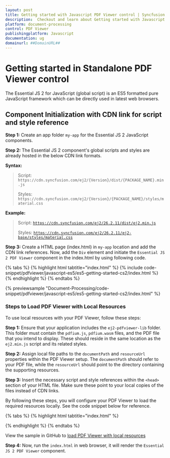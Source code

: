 ```yaml
---
layout: post
title: Getting started with Javascript PDF Viewer control | Syncfusion
description:  Checkout and learn about Getting started with Javascript PDF Viewer control of Syncfusion Essential JS 2 and more details.
platform: document-processing
control: PDF Viewer
publishingplatform: Javascript
documentation: ug
domainurl: ##DomainURL##
---
```


# Getting started in Standalone PDF Viewer control

The Essential JS 2 for JavaScript (global script) is an ES5 formatted pure JavaScript framework which can be directly used in latest web browsers.

## Component Initialization with CDN link for script and style reference

**Step 1:** Create an app folder `my-app` for the Essential JS 2 JavaScript components.

**Step 2:** The Essential JS 2 component's global scripts and styles are already hosted in the below CDN link formats.

**Syntax:**
> Script: `https://cdn.syncfusion.com/ej2/{Version}/dist/{PACKAGE_NAME}.min.js`
>
> Styles: `https://cdn.syncfusion.com/ej2/{Version}/{PACKAGE_NAME}/styles/material.css`

**Example:**
> Script: [`https://cdn.syncfusion.com/ej2/26.2.11/dist/ej2.min.js`](https://cdn.syncfusion.com/ej2/26.2.11/dist/ej2.min.js)
>
> Styles: [`https://cdn.syncfusion.com/ej2/26.2.11/ej2-base/styles/material.css`](https://cdn.syncfusion.com/ej2/26.2.11/ej2-base/styles/material.css)


**Step 3:** Create a HTML page (index.html) in `my-app` location and add the CDN link references. Now, add the `Div` element and initiate the `Essential JS 2 PDF Viewer` component in the index.html by using following code.

{% tabs %}
{% highlight html tabtitle="index.html" %}
{% include code-snippet/pdfviewer/javascript-es5/es5-getting-started-cs2/index.html %}
{% endhighlight %}
{% endtabs %}

{% previewsample "Document-Processing/code-snippet/pdfviewer/javascript-es5/es5-getting-started-cs2/index.html" %}


### Steps to Load PDF Viewer with Local Resources

To use local resources with your PDF Viewer, follow these steps:

**Step 1:** Ensure that your application includes the `ej2-pdfviewer-lib` folder. This folder must contain the `pdfium.js`, `pdfium.wasm` files, and the PDF file that you intend to display. These should reside in the same location as the `ej2.min.js` script and its related styles.

**Step 2:** Assign local file paths to the `documentPath` and `resourceUrl` properties within the PDF Viewer setup. The `documentPath` should refer to your PDF file, while the `resourceUrl` should point to the directory containing the supporting resources.

**Step 3:** Insert the necessary script and style references within the `<head>` section of your HTML file. Make sure these point to your local copies of the files instead of CDN links.

By following these steps, you will configure your PDF Viewer to load the required resources locally. See the code snippet below for reference.

{% tabs %}
{% highlight html tabtitle="index.html" %}
<script>

var pdfviewer = new ej.pdfviewer.PdfViewer({
    documentPath:window.location.origin +'/resources/pdfsuccinctly.pdf',
    resourceUrl:window.location.origin +'/resources/ej2-pdfviewer-lib'
});

</script>
{% endhighlight %}
{% endtabs %}

View the sample in GitHub to [load PDF Viewer with local resources](https://github.com/SyncfusionExamples/javascript-pdf-viewer-examples/tree/master/How%20to/Refer%20resource%20url%20locally)

**Step 4:** Now, run the `index.html` in web browser, it will render the `Essential JS 2 PDF Viewer` component.

